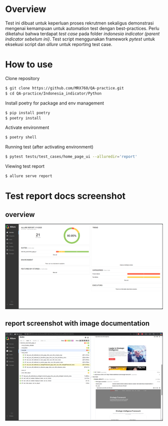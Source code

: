 # Overview
Test ini dibuat untuk keperluan proses rekrutmen sekaligus demonstrasi mengenai kemampuan untuk automation test dengan best-practices. Perlu diketahui bahwa terdapat *test case* pada folder *indonesia indicator (parent indicator sebelum ini)*. Test script menggunakan framework *pytest* untuk eksekusi script dan *allure* untuk reporting test case. 

# How to use
Clone repository
```bash
$ git clone https://github.com/MRX760/QA-practice.git
$ cd QA-practice/Indonesia_indicator/Python
```

Install poetry for package and env management
```bash
$ pip install poetry
$ poetry install 
```

Activate environment
```bash
$ poetry shell
```

Running test (after activating environment)
```bash
$ pytest tests/test_cases/home_page_ui --alluredir='report'
```

Viewing test report
```bash
$ allure serve report
```

# Test report docs screenshot
## overview
![test report screenshot](https://github.com/MRX760/QA-practice/blob/main/Indonesia_indicator/Python/assets/allure_report2.png)

## report screenshot with image documentation
![test report screenshot](https://github.com/MRX760/QA-practice/blob/main/Indonesia_indicator/Python/assets/allure_report1.png)
